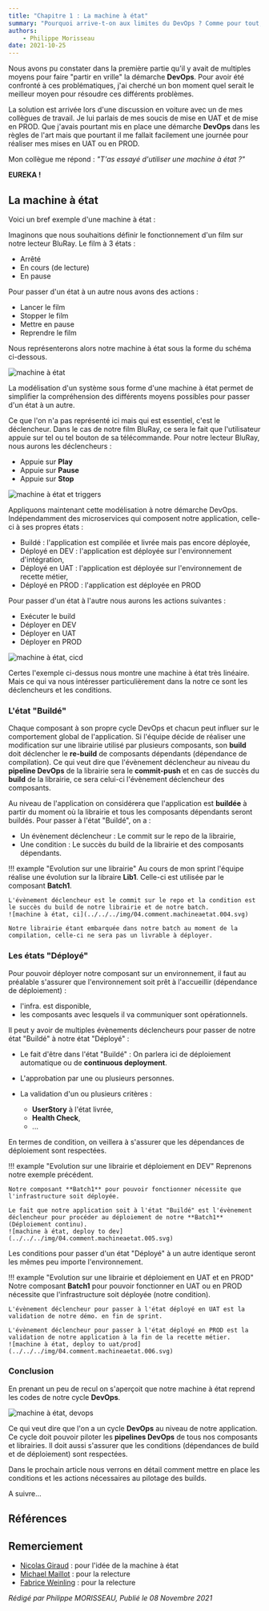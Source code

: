 ```yaml
---
title: "Chapitre 1 : La machine à état"
summary: "Pourquoi arrive-t-on aux limites du DevOps ? Comme pour tout, le temps fait son œuvre. La démarche DevOps n'y échappe pas. Vous pouvez avoir une démarche très aboutie, au bout de plusieurs mois ou plusieurs années, celle-ci aura naturellement du plomb dans l'aile."
authors:
    - Philippe Morisseau
date: 2021-10-25
---
```


Nous avons pu constater dans la première partie qu'il y avait de multiples moyens pour faire "partir en vrille" la démarche **DevOps**.
Pour avoir été confronté à ces problématiques, j'ai cherché un bon moment quel serait le meilleur moyen pour résoudre ces différents problèmes. 

La solution est arrivée lors d'une discussion en voiture avec un de mes collègues de travail. Je lui parlais de mes soucis de mise en UAT et de mise en PROD. Que j'avais pourtant mis en place une démarche **DevOps** dans les règles de l'art mais que pourtant il me fallait facilement une journée pour réaliser mes mises en UAT ou en PROD. 

Mon collègue me répond : *"T'as essayé d'utiliser une machine à état ?"*

**EUREKA !**

## La machine à état

Voici un bref exemple d'une machine à état :

Imaginons que nous souhaitions définir le fonctionnement d'un film sur notre lecteur BluRay. 
Le film à 3 états :

- Arrêté
- En cours (de lecture)
- En pause
  
Pour passer d'un état à un autre nous avons des actions :

- Lancer le film
- Stopper le film
- Mettre en pause
- Reprendre le film

Nous représenterons alors notre machine à état sous la forme du schéma ci-dessous.

![machine à état](../../../img/04.comment.machineaetat.001.svg)

La modélisation d'un système sous forme d'une machine à état permet de simplifier la compréhension des différents moyens possibles pour passer d'un état à un autre.

Ce que l'on n'a pas représenté ici mais qui est essentiel, c'est le déclencheur. Dans le cas de notre film BluRay, ce sera le fait que l'utilisateur appuie sur tel ou tel bouton de sa télécommande. 
Pour notre lecteur BluRay, nous aurons les déclencheurs :

- Appuie sur **Play**
- Appuie sur **Pause**
- Appuie sur **Stop**

![machine à état et triggers](../../../img/04.comment.machineaetat.002.svg)


Appliquons maintenant cette modélisation à notre démarche DevOps.
Indépendamment des microservices qui composent notre application, celle-ci à ses propres états :

- Buildé : l'application est compilée et livrée mais pas encore déployée,
- Déployé en DEV : l'application est déployée sur l'environnement d'intégration,
- Déployé en UAT : l'application est déployée sur l'environnement de recette métier,
- Déployé en PROD : l'application est déployée en PROD

Pour passer d'un état à l'autre nous aurons les actions suivantes :

- Exécuter le build
- Déployer en DEV
- Déployer en UAT
- Déployer en PROD

![machine à état, cicd](../../../img/04.comment.machineaetat.003.svg)

Certes l'exemple ci-dessus nous montre une machine à état très linéaire. Mais ce qui va nous intéresser particulièrement dans la notre ce sont les déclencheurs et les conditions.

### L'état "Buildé"

Chaque composant à son propre cycle DevOps et chacun peut influer sur le comportement global de l'application. Si l'équipe décide de réaliser une modification sur une librairie utilisé par plusieurs composants, son **build** doit déclencher le **re-build** de composants dépendants (dépendance de compilation).
Ce qui veut dire que l'évènement déclencheur au niveau du **pipeline DevOps** de la librairie sera le **commit-push** et en cas de succès du **build** de la librairie, ce sera celui-ci l'évènement déclencheur des composants.

Au niveau de l'application on considérera que l'application est **buildée** à partir du moment où la librairie et tous les composants dépendants seront buildés. Pour passer à l'état "Buildé", on a :

- Un évènement déclencheur : Le commit sur le repo de la librairie,
- Une condition : Le succès du build de la librairie et des composants dépendants.

!!! example "Evolution sur une librairie"
    Au cours de mon sprint l'équipe réalise une évolution sur la libraire **Lib1**. Celle-ci est utilisée par le composant **Batch1**. 

    L'évènement déclencheur est le commit sur le repo et la condition est le succès du build de notre librairie et de notre batch.
    ![machine à état, ci](../../../img/04.comment.machineaetat.004.svg)

    Notre librairie étant embarquée dans notre batch au moment de la compilation, celle-ci ne sera pas un livrable à déployer.

### Les états "Déployé"

Pour pouvoir déployer notre composant sur un environnement, il faut au préalable s'assurer que l'environnement soit prêt à l'accueillir (dépendance de déploiement) :

- l'infra. est disponible, 
- les composants avec lesquels il va communiquer sont opérationnels.

Il peut y avoir de multiples évènements déclencheurs pour passer de notre état "Buildé" à notre état "Déployé" :

- Le fait d'être dans l'état "Buildé" : On parlera ici de déploiement automatique ou de **continuous deployment**.
- L'approbation par une ou plusieurs personnes.
- La validation d'un ou plusieurs critères :
  
    * **UserStory** à l'état livrée,
    * **Health Check**,
    * ...

En termes de condition, on veillera à s'assurer que les dépendances de déploiement sont respectées.

!!! example "Evolution sur une librairie et déploiement en DEV"
    Reprenons notre exemple précédent. 
    
    Notre composant **Batch1** pour pouvoir fonctionner nécessite que l'infrastructure soit déployée.

    Le fait que notre application soit à l'état "Buildé" est l'évènement déclencheur pour procéder au déploiement de notre **Batch1** (Déploiement continu).
    ![machine à état, deploy to dev](../../../img/04.comment.machineaetat.005.svg)

Les conditions pour passer d'un état "Déployé" à un autre identique seront les mêmes peu importe l'environnement.

!!! example "Evolution sur une librairie et déploiement en UAT et en PROD"
    Notre composant **Batch1** pour pouvoir fonctionner en UAT ou en PROD nécessite que l'infrastructure soit déployée (notre condition).

    L'évènement déclencheur pour passer à l'état déployé en UAT est la validation de notre démo. en fin de sprint.

    L'évènement déclencheur pour passer à l'état déployé en PROD est la validation de notre application à la fin de la recette métier.
    ![machine à état, deploy to uat/prod](../../../img/04.comment.machineaetat.006.svg)

### Conclusion

En prenant un peu de recul on s'aperçoit que notre machine à état reprend les codes de notre cycle **DevOps**.

![machine à état, devops](../../../img/04.comment.machineaetat.007.svg)

Ce qui veut dire que l'on a un cycle **DevOps** au niveau de notre application. Ce cycle doit pouvoir piloter les **pipelines DevOps** de tous nos composants et librairies. Il doit aussi s'assurer que les conditions (dépendances de build et de déploiement) sont respectées.

Dans le prochain article nous verrons en détail comment mettre en place les conditions et les actions nécessaires au pilotage des builds.

A suivre...  

## Références


## Remerciement

- [Nicolas Giraud](https://www.linkedin.com/in/nicolas-giraud-17a44383/) : pour l'idée de la machine à état
- [Michael Maillot](https://twitter.com/michael_maillot) : pour la relecture
- [Fabrice Weinling](https://www.linkedin.com/in/%E2%99%A0-fabrice-weinling-%E2%99%A0-414187114/) : pour la relecture

_Rédigé par Philippe MORISSEAU, Publié le 08 Novembre 2021_